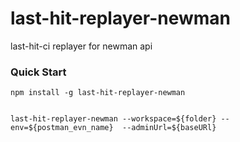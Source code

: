 # last-hit-replayer-newman

last-hit-ci replayer for newman api

### Quick Start

```
npm install -g last-hit-replayer-newman


last-hit-replayer-newman --workspace=${folder} --env=${postman_evn_name}  --adminUrl=${baseURl}


```

